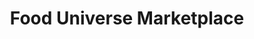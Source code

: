 ---
title: "Food Universe Marketplace"
url: /brooklyn/food-universe-marketplace/
shop: Supermarkt
---
